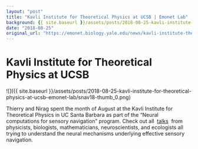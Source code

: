 ```yaml
---
layout: "post"
title: "Kavli Institute for Theoretical Physics at UCSB | Emonet Lab"
background: {{ site.baseurl }}/assets/posts/2018-08-25-kavli-institute-for-theoretical-physics-at-ucsb-emonet-lab/snav18-thumb_0.png
date: "2018-08-25"
original_url: "https://emonet.biology.yale.edu/news/kavli-institute-theoretical-physics-ucsb"
---
```

# Kavli Institute for Theoretical Physics at UCSB

![]({{ site.baseurl }}/assets/posts/2018-08-25-kavli-institute-for-theoretical-physics-at-ucsb-emonet-lab/snav18-thumb_0.png)

Thierry and Nirag spent the month of August at the Kavli Institute for Theoretical Physics in UC Santa Barbara as part of the “Neural computations for sensory navigation” program. Check out all  [talks](http://online.kitp.ucsb.edu/online/snav18/)  from physicists, biologists, mathematicians, neuroscientists, and ecologists all trying to understand the neural mechanisms underlying effective sensory navigation.